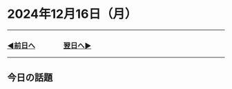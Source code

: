 # 2024年12月16日（月）

---

### [◀️前日へ](https://github.com/yuasys/chatty-journal/blob/main/2024/12/2024-12-15.md)&emsp;&emsp;&emsp;&emsp;[翌日へ▶️](https://github.com/yuasys/chatty-journal/blob/main/2024/12/2024-12-17.md)

---

## 今日の話題

